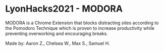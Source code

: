 # LyonHacks2021 - MODORA

MODORA is a Chrome Extension that blocks distracting sites according to the Pomodoro Technique which is proven to increase productivity while preventing overworking and encouraging breaks. 

Made by: Aaron Z., Chelsea W., Max S., Samuel H.
